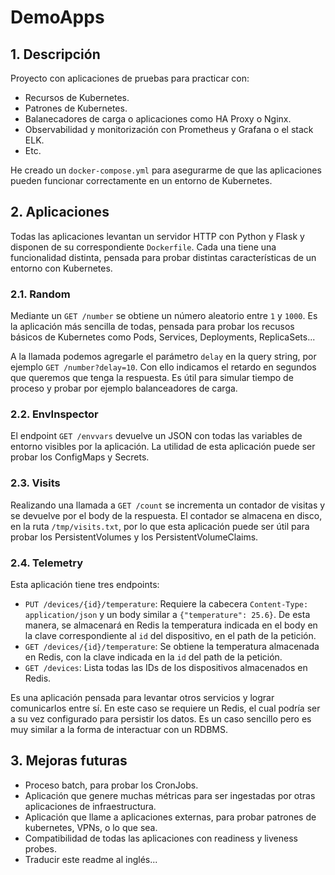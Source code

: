 # DemoApps

## 1. Descripción

Proyecto con aplicaciones de pruebas para practicar con:

- Recursos de Kubernetes.
- Patrones de Kubernetes.
- Balanecadores de carga o aplicaciones como HA Proxy o Nginx.
- Observabilidad y monitorización con Prometheus y Grafana o el stack ELK.
- Etc.

He creado un `docker-compose.yml` para asegurarme de que las aplicaciones pueden funcionar correctamente en un entorno de Kubernetes.

## 2. Aplicaciones

Todas las aplicaciones levantan un servidor HTTP con Python y Flask y disponen de su correspondiente `Dockerfile`. Cada una tiene una funcionalidad distinta, pensada para probar distintas características de un entorno con Kubernetes.

### 2.1. Random

Mediante un `GET /number` se obtiene un número aleatorio entre `1` y `1000`. Es la aplicación más sencilla de todas, pensada para probar los recusos básicos de Kubernetes como Pods, Services, Deployments, ReplicaSets...

A la llamada podemos agregarle el parámetro `delay` en la query string, por ejemplo `GET /number?delay=10`. Con ello indicamos el retardo en segundos que queremos que tenga la respuesta. Es útil para simular tiempo de proceso y probar por ejemplo balanceadores de carga.

### 2.2. EnvInspector

El endpoint `GET /envvars` devuelve un JSON con todas las variables de entorno visibles por la aplicación. La utilidad de esta aplicación puede ser probar los ConfigMaps y Secrets.

### 2.3. Visits

Realizando una llamada a `GET /count` se incrementa un contador de visitas y se devuelve por el body de la respuesta. El contador se almacena en disco, en la ruta `/tmp/visits.txt`, por lo que esta aplicación puede ser útil para probar los PersistentVolumes y los PersistentVolumeClaims.

### 2.4. Telemetry

Esta aplicación tiene tres endpoints:

- `PUT /devices/{id}/temperature`: Requiere la cabecera `Content-Type: application/json` y un body similar a `{"temperature": 25.6}`. De esta manera, se almacenará en Redis la temperatura indicada en el body en la clave correspondiente al `id` del dispositivo, en el path de la petición.
- `GET /devices/{id}/temperature`: Se obtiene la temperatura almacenada en Redis, con la clave indicada en la `id` del path de la petición.
- `GET /devices`: Lista todas las IDs de los dispositivos almacenados en Redis.

Es una aplicación pensada para levantar otros servicios y lograr comunicarlos entre sí. En este caso se requiere un Redis, el cual podría ser a su vez configurado para persistir los datos. Es un caso sencillo pero es muy similar a la forma de interactuar con un RDBMS.

## 3. Mejoras futuras

- Proceso batch, para probar los CronJobs.
- Aplicación que genere muchas métricas para ser ingestadas por otras aplicaciones de infraestructura.
- Aplicación que llame a aplicaciones externas, para probar patrones de kubernetes, VPNs, o lo que sea.
- Compatibilidad de todas las aplicaciones con readiness y liveness probes.
- Traducir este readme al inglés...
